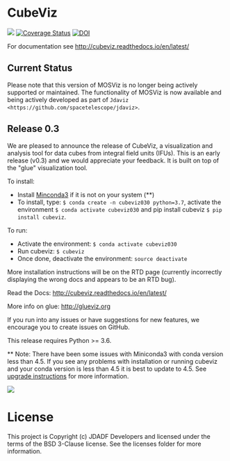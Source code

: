 # CubeViz

![](http://img.shields.io/badge/powered%20by-AstroPy-orange.svg?style=flat)
[![Coverage Status](https://codecov.io/gh/spacetelescope/cubeviz/branch/master/graph/badge.svg)](https://codecov.io/gh/spacetelescope/cubeviz)
[![DOI](https://zenodo.org/badge/36305330.svg)](https://zenodo.org/badge/latestdoi/36305330)

For documentation see http://cubeviz.readthedocs.io/en/latest/

Current Status
--------------

Please note that this version of MOSViz is no longer being actively supported
or maintained. The functionality of MOSViz is now available and being actively
developed as part of `Jdaviz <https://github.com/spacetelescope/jdaviz>`.

## Release 0.3

We are pleased to announce the release of CubeViz, a visualization and analysis tool for data cubes from integral field units (IFUs). This is an early release (v0.3) and we would appreciate your feedback.  It is built on top of the "glue" visualization tool.

To install:
  * Install [Minconda3](https://conda.io/miniconda.html) if it is not on your system (**)
  * To install, type: `$ conda create -n cubeviz030 python=3.7`, activate the environment `$ conda activate cubeviz030` and pip install cubeviz `$ pip install cubeviz`.

To run:
  * Activate the environment: `$ conda activate cubeviz030`
  * Run cubeviz: `$ cubeviz`
  * Once done, deactivate the environment: `source deactivate`

More installation instructions will be on the RTD page (currently incorrectly displaying the wrong docs and appears to be an RTD bug).

Read the Docs: http://cubeviz.readthedocs.io/en/latest/

More info on glue: http://glueviz.org

If you run into any issues or have suggestions for new features, we encourage you to create issues on GitHub.

This release requires Python >= 3.6.

** Note: There have been some issues with Miniconda3 with conda version less than 4.5.  If you see any problems with installation or running cubeviz and your conda version is less than 4.5 it is best to update to 4.5.  See [upgrade instructions](https://conda.io/miniconda.html) for more information.

![](/docs/images/CubeViz_splitviewer.png)


# License

This project is Copyright (c) JDADF Developers and licensed under the terms of the BSD 3-Clause license. See the licenses folder for more information.
